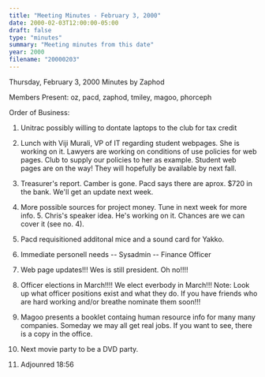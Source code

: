 ```yaml
---
title: "Meeting Minutes - February 3, 2000"
date: 2000-02-03T12:00:00-05:00
draft: false
type: "minutes"
summary: "Meeting minutes from this date"
year: 2000
filename: "20000203"
---
```


Thursday, February 3, 2000 Minutes by Zaphod </p><p>
Members Present:  oz, pacd, zaphod, tmiley, magoo, phorceph </p><p>
Order of Business: </p><p>
1. Unitrac possibly willing to dontate laptops to the club for tax credit </p><p>
2. Lunch with Viji Murali, VP of IT regarding student webpages.   She is working on it.  Lawyers are working on conditions of use  policies for web pages.  Club to supply our policies to her as example. Student web pages are on the way!  They will hopefully be available by next fall. </p><p>
3.  Treasurer's report. Camber is gone.   Pacd says there are aprox. $720 in the bank.  We'll get an update next week. </p><p>
4.  More possible sources for project money.  Tune in next week for more info.          5.  Chris's speaker idea.  He's working on it.  Chances are we can  cover it (see no. 4). </p><p>
6.  Pacd requisitioned additonal mice and a sound card for Yakko.  </p><p>
7.  Immediate personell needs -- Sysadmin -- Finance Officer </p><p>
8.  Web page updates!!!  Wes is still president.  Oh no!!!!   </p><p>
9.  Officer elections in March!!!! We elect everbody in March!!!  Note:  Look up what officer positions exist and what they do.  If you have friends who are hard working and/or breathe nominate them soon!!! </p><p>
10.  Magoo presents a booklet containg human resource info for many many companies.  Someday we may all get real jobs. If you want to see, there is a copy in the office. </p><p>
11.  Next movie party to be a DVD party.   </p><p>
12.  Adjounred 18:56 </p><p>
          </p>
